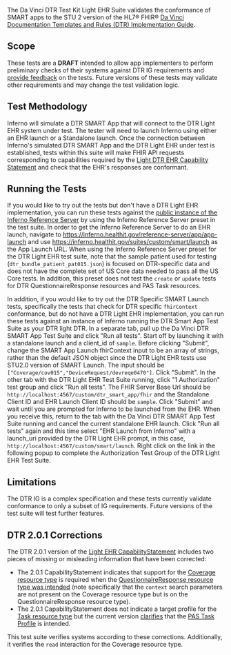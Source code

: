 The Da Vinci DTR Test Kit Light EHR Suite validates the conformance of SMART apps
to the STU 2 version of the HL7® FHIR®
[Da Vinci Documentation Templates and Rules (DTR) Implementation Guide](https://hl7.org/fhir/us/davinci-dtr/STU2/).

## Scope

These tests are a **DRAFT** intended to allow app implementers to perform
preliminary checks of their systems against DTR IG requirements and [provide
feedback](https://github.com/inferno-framework/davinci-dtr-test-kit/issues)
on the tests. Future versions of these tests may validate other
requirements and may change the test validation logic.

## Test Methodology

Inferno will simulate a DTR SMART App that will connect to the DTR Light EHR system under test. The tester will need to launch Inferno using either an EHR launch or a Standalone launch. Once the connection between Inferno's simulated DTR SMART App and the DTR Light EHR under test is established, tests within this suite will make FHIR API requests corresponding to capabilities required by the [Light DTR EHR Capability Statement](https://hl7.org/fhir/us/davinci-dtr/STU2/CapabilityStatement-light-dtr-ehr) and check that the EHR's responses are conformant.

## Running the Tests

If you would like to try out the tests but don't have a DTR Light EHR implementation, you can run these tests against the [public instance of the Inferno Reference Server](https://inferno.healthit.gov/reference-server/r4/) by using the Inferno Reference Server preset in the test suite. In order to get the Inferno Reference Server to do an EHR launch, navigate to https://inferno.healthit.gov/reference-server/app/app-launch and use https://inferno.healthit.gov/suites/custom/smart/launch as the App Launch URL. When using the Inferno Reference Server preset for the DTR Light EHR test suite, note that the sample patient used for testing (`dtr_bundle_patient_pat015.json`) is focused on DTR-specific data and does not have the complete set of US Core data needed to pass all the US Core tests. In addition, this preset does not test the `create` or `update` tests for DTR QuestionnaireResponse resources and PAS Task resources.

In addition, if you would like to try out the DTR Specific SMART Launch tests, specifically the tests that check for DTR specific `fhirContext` conformance, but do not have a DTR Light EHR implementation, you can run these tests against an instance of Inferno running the DTR Smart App Test Suite as your DTR light DTR. In a separate tab, pull up the Da Vinci DTR SMART App Test Suite and click "Run all tests". Start off by launching it with a standalone launch and a client_id of `sample`. Before clicking "Submit", change the SMART App Launch fhirContext input to be an array of strings, rather than the default JSON object since the DTR Light EHR tests use STU2.0 version of SMART Launch. The input should be `["Coverage/cov015","DeviceRequest/devreqe0470"]`. Click "Submit". In the other tab with the DTR Light EHR Test Suite running, click "1 Authorization" test group and click "Run all tests". The FHIR Server Base Url should be `http://localhost:4567/custom/dtr_smart_app/fhir` and the Standalone Client ID and EHR Launch Client ID should be `sample`. Click "Submit" and wait until you are prompted for Inferno to be launched from the EHR. When you receive this, return to the tab with the Da Vinci DTR SMART App Test Suite running and cancel the current standalone EHR launch. Click "Run all tests" again and this time select "EHR Launch from Inferno" with a launch_uri provided by the DTR Light EHR prompt, in this case, `http://localhost:4567/custom/smart/launch`. Right click on the link in the following popup to complete the Authorization Test Group of the DTR Light EHR Test Suite.

## Limitations

The DTR IG is a complex specification and these tests currently validate conformance to only
a subset of IG requirements. Future versions of the test suite will test further
features.

## DTR 2.0.1 Corrections

The DTR 2.0.1 version of the [Light EHR CapabilityStatement](http://hl7.org/fhir/us/davinci-dtr/CapabilityStatement/light-dtr-ehr) includes two pieces of missing or misleading information that have been corrected:

- The 2.0.1 CapabilityStatement indicates that support for the [Coverage resource type](https://hl7.org/fhir/us/davinci-dtr/STU2/CapabilityStatement-light-dtr-ehr.html#coverage) is required when the [QuestionnaireResponse resource type was intended](https://build.fhir.org/ig/HL7/davinci-dtr/CapabilityStatement-light-dtr-ehr-311.html#questionnaireresponse) (note specifically that the `context` search parameters are not present on the Coverage resource type but is on the QuestionnaireResponse resource type).
- The 2.0.1 CapabilityStatement does not indicate a target profile for the [Task resource type](https://hl7.org/fhir/us/davinci-dtr/STU2/CapabilityStatement-light-dtr-ehr.html#task) but the current version [clarifies](https://build.fhir.org/ig/HL7/davinci-dtr/CapabilityStatement-light-dtr-ehr-311.html#task) that the [PAS Task Profile](http://hl7.org/fhir/us/davinci-pas/StructureDefinition/profile-task) is intended.

This test suite verifies systems according to these corrections. Additionally, it verifies the `read` interaction for the Coverage resource type.
